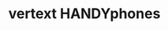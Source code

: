 ---
title: "vertext HANDYphones"
url: /laoag/vertext-handyphones-m-h-del-pilar-street/
shop: electronics
---